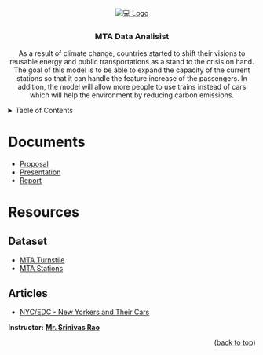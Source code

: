 


<!-- PROJECT LOGO -->
<br />
<p align="center">
  <a href="https://github.com/Ali-Altamimi/SDAIA_MTA/">
    <img src="https://www.fb101.com/wp-content/uploads/2016/11/MTA.jpeg" alt="💻 Logo">
  </a>

  <h3 align="center">MTA Data Analisist</h3>

  <p align="center">
As a result of climate change, countries started to shift their visions to reusable energy and public transportations as a stand to the crisis on hand. The goal of this model is to be able to expand the capacity of the current stations so that it can handle the feature increase of the passengers. In addition, the model will allow more people to use trains instead of cars which will help the environment by reducing carbon emissions. 
  </p>
</p>

<!-- TABLE OF CONTENTS -->
<details>
  <summary>Table of Contents</summary>
  <ol>
    <li><a href="#Documents">Documents</a></li>
    <li>
      <a href="#Resources">Resources</a>
      <ul>
        <li><a href="#Dataset">Dataset</a></li>
        <li><a href="#Articles">Articles</a></li>
      </ul>
    </li>
    </li>
    <li><a href="#Documents">Documents</a></li>
  </ol>
</details>

# Documents
- [Proposal](./doc/proposal.pdf)
- [Presentation](./doc/presentation.pptx)
- [Report](./doc/report.docx)



# Resources
## Dataset
-  [MTA Turnstile](http://web.mta.info/developers/turnstile.html)
- [MTA Stations](https://atisdata.s3.amazonaws.com/Station/Stations.csv)
## Articles
- [NYC/EDC - New Yorkers and Their Cars](https://edc.nyc/article/new-yorkers-and-their-cars)


**Instructor:** [**Mr. Srinivas Rao**]()

<p align="right">(<a href="#top">back to top</a>)</p>
